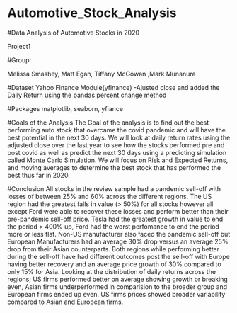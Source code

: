 # Automotive_Stock_Analysis

#Data Analysis of Automotive Stocks in 2020

Project1

#Group: 

Melissa Smashey, Matt Egan, Tiffany McGowan ,Mark Munanura

#Dataset
Yahoo Finance Module(yfinance)
-Ajusted close and added the Daily Return using the pandas percent change method

#Packages
matplotlib,
seaborn,
yfiance

#Goals of the Analysis
The Goal of the analysis is to find out the best performing auto stock that overcame the covid pandemic and will have the best potential in the next 30 days. We will look at daily return rates using the adjusted close over the last year to see how the stocks performed pre and post covid as well as predict the next 30 days using a predicting simulation called Monte Carlo Simulation. We will focus on Risk and Expected Returns, and moving averages to determine the best stock that has performed the best thus far in 2020.

#Conclusion
All stocks in the review sample had a pandemic sell-off with losses of between 25% and 60% across the different regions. 
The US region had the greatest falls in value (> 50%) for all stocks however all except Ford were able to recover these losses and perform better than their pre-pandemic sell-off price. Tesla had the greatest growth in value to end the period > 400% up, Ford had the worst perfomance to end the period more or less flat.
Non-US manufacturer also faced the pandemic sell-off but European Manufacturers had an average 30% drop versus an average 25% drop from their Asian counterparts. Both regions while performing better during the sell-off have had different outcomes post the sell-off with Europe having better recovery and an average price growth of 30% compared to only 15% for Asia.
Looking at the distribution of daily returns across the regions; US firms performed better on average showing growth or breaking even, Asian firms underperformed in comparision to the broader group and European firms ended up even.
US firms prices showed broader variability compared to Asian and European firms.
